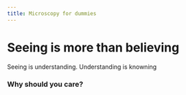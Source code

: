 ```yaml
---
title: Microscopy for dummies
---
```


# Seeing is more than believing


Seeing is understanding. 
Understanding is knowning

### Why should you care?